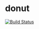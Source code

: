 # donut

[![Build Status](https://travis-ci.org/MagenTys/donut.svg?branch=master)](https://travis-ci.org/MagenTys/donut)
